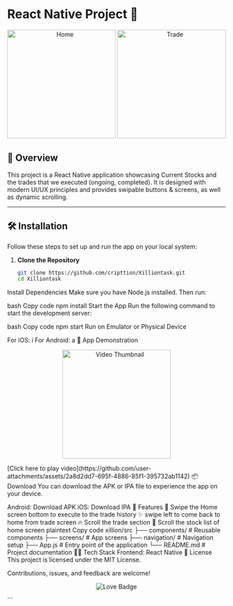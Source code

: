 # React Native Project 🚀  

<p align="center">
  <img src="https://github.com/user-attachments/assets/ab03f144-b8f1-4772-9d09-f466b6338b12" alt="Home" width="250">
  <img src="https://github.com/user-attachments/assets/f36cfdc7-7ced-42b1-a0da-6ebcc4e5274d" alt="Trade" width="250">
</p>

## 🌟 Overview  

This project is a React Native application showcasing Current Stocks and the trades that we executed (ongoing, completed). It is designed with modern UI/UX principles and provides swipable buttons & screens, as well as dynamic scrolling.

---

## 🛠 Installation  

Follow these steps to set up and run the app on your local system:

1. **Clone the Repository**  
   ```bash
   git clone https://github.com/cripttion/Xilliontask.git
   cd Xilliontask
Install Dependencies
Make sure you have Node.js installed. Then run:

bash
Copy code
npm install
Start the App
Run the following command to start the development server:

bash
Copy code
npm start
Run on Emulator or Physical Device

For iOS: i
For Android: a
🎥 App Demonstration
<p align="center"> <a href="https://github.com/user-attachments/assets/2a8d2dd7-695f-4886-85f1-395732ab1142"> <img src="https://img.youtube.com/vi/2a8d2dd7-695f-4886-85f1-395732ab1142/0.jpg" alt="Video Thumbnail" width="250"> </a> </p> [Click here to play video](https://github.com/user-attachments/assets/2a8d2dd7-695f-4886-85f1-395732ab1142)
📦 Download
You can download the APK or IPA file to experience the app on your device.

Android: Download APK
iOS: Download IPA
🚀 Features
🌟 Swipe the Home screen bottom to execute to the trade history
✨ swipe left to come back to home from trade screen
🔥 Scroll the trade section 
📂 Scroll the stock list of home screen
plaintext
Copy code
xillion/src
├── components/       # Reusable components
├── screens/          # App screens
├── navigation/       # Navigation setup
├── App.js            # Entry point of the application
└── README.md         # Project documentation
👩‍💻 Tech Stack
Frontend: React Native
📜 License
This project is licensed under the MIT License.

Contributions, issues, and feedback are welcome!

<p align="center"> <img src="https://img.shields.io/badge/Made_with-Love-red?style=for-the-badge" alt="Love Badge"> </p> ```
